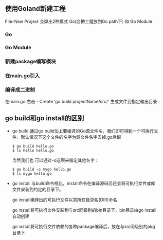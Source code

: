 ## 使用Goland新建工程
File-New Project  会弹出2种模式 Go(会把工程放到Go path下) 和 Go Module

### Go

### Go Module

### 新建package编写模块

### 在main.go引入

### 编译成二进制
在main.go 右击 - Create 'go build projectName/src/'  生成文件到指定输出目录


## go build和go install的区别
- go build
  通过go build加上要编译的Go源文件名，我们即可得到一个可执行文件，默认情况下这个文件的名字为源文件名字去掉.go后缀
	```
	$ go build hello.go
	$ ls hello hello.go
	```
	当然我们也 可以通过-o选项来指定其他名字：
	```
	$ go build -o mygo hello.go
	$ ls mygo hello.go
	```

- go install
	与build命令相比，install命令在编译源码后还会将可执行文件或库文件安装到约定的目录下。

	go install编译出的可执行文件以其所在目录名(DIR)命名

	go install将可执行文件安装到与src同级别的bin目录下，bin目录由go install自动创建

	go install将可执行文件依赖的各种package编译后，放在与src同级别的pkg目录下